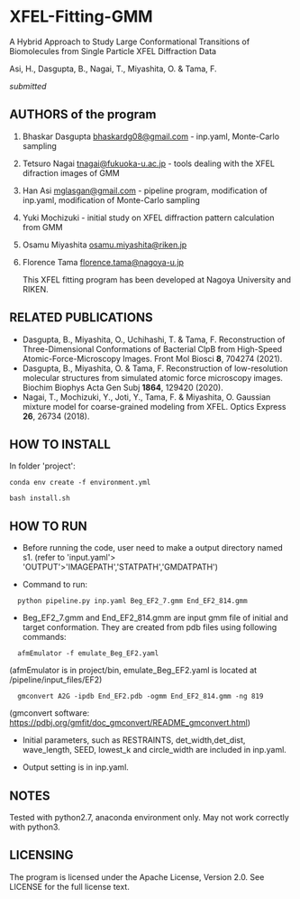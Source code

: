  # XFEL-Fitting-GMM
 
 A Hybrid Approach to Study Large Conformational Transitions of Biomolecules from Single Particle XFEL Diffraction Data
 
 Asi, H., Dasgupta, B., Nagai, T., Miyashita, O. & Tama, F.

*submitted*

## AUTHORS of the program

1. Bhaskar Dasgupta <bhaskardg08@gmail.com> - inp.yaml, Monte-Carlo sampling

2. Tetsuro Nagai <tnagai@fukuoka-u.ac.jp> - tools dealing with the XFEL difraction images of GMM

3. Han Asi <mglasgan@gmail.com> - pipeline program, modification of inp.yaml, modification of Monte-Carlo sampling

4. Yuki Mochizuki - initial study on XFEL diffraction pattern calculation from GMM

5. Osamu Miyashita <osamu.miyashita@riken.jp>

6. Florence Tama <florence.tama@nagoya-u.jp>

   This XFEL fitting program has been developed at Nagoya University and RIKEN.

## RELATED PUBLICATIONS

- Dasgupta, B., Miyashita, O., Uchihashi, T. & Tama, F. Reconstruction of Three-Dimensional Conformations of Bacterial ClpB from High-Speed Atomic-Force-Microscopy Images. Front Mol Biosci **8**, 704274 (2021).
- Dasgupta, B., Miyashita, O. & Tama, F. Reconstruction of low-resolution molecular structures from simulated atomic force microscopy images. Biochim Biophys Acta Gen Subj **1864**, 129420 (2020).
- Nagai, T., Mochizuki, Y., Joti, Y., Tama, F. & Miyashita, O. Gaussian mixture model for coarse-grained modeling from XFEL. Optics Express **26**, 26734 (2018).

## HOW TO INSTALL

In folder 'project':
```
conda env create -f environment.yml

bash install.sh 
```
## HOW TO RUN

- Before running the code, user need to make a output directory named s1. (refer to 'input.yaml'> 'OUTPUT'>'IMAGEPATH','STATPATH','GMDATPATH')

- Command to run: 
```
  python pipeline.py inp.yaml Beg_EF2_7.gmm End_EF2_814.gmm
```  
- Beg_EF2_7.gmm and End_EF2_814.gmm are input gmm file of initial and target conformation. They are created from pdb files using following commands: 
```  
  afmEmulator -f emulate_Beg_EF2.yaml
```  
  (afmEmulator is in project/bin, emulate_Beg_EF2.yaml is located at /pipeline/input_files/EF2)
```  
  gmconvert A2G -ipdb End_EF2.pdb -ogmm End_EF2_814.gmm -ng 819
```  
  (gmconvert software: https://pdbj.org/gmfit/doc_gmconvert/README_gmconvert.html)

- Initial parameters, such as RESTRAINTS, det_width,det_dist, wave_length, SEED, lowest_k and circle_width are included in inp.yaml.

- Output setting is in inp.yaml.

## NOTES

Tested with python2.7, anaconda environment only. May not work correctly with python3.

## LICENSING

The program is licensed under the Apache License, Version 2.0. See LICENSE for the full license text.







